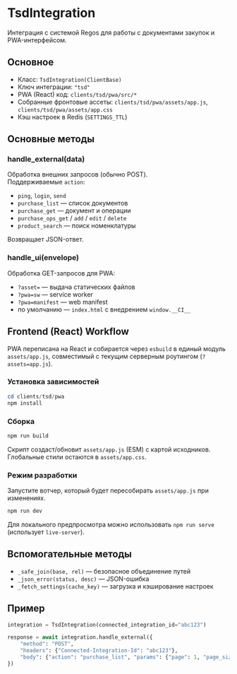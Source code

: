 # TsdIntegration

Интеграция с системой Regos для работы с документами закупок и PWA-интерфейсом.

## Основное

- Класс: `TsdIntegration(ClientBase)`
- Ключ интеграции: `"tsd"`
- PWA (React) код: `clients/tsd/pwa/src/*`
- Собранные фронтовые ассеты: `clients/tsd/pwa/assets/app.js`, `clients/tsd/pwa/assets/app.css`
- Кэш настроек в Redis (`SETTINGS_TTL`)

## Основные методы

### handle_external(data)

Обработка внешних запросов (обычно POST).  
Поддерживаемые `action`:

- `ping`, `login`, `send`
- `purchase_list` — список документов
- `purchase_get` — документ и операции
- `purchase_ops_get` / `add` / `edit` / `delete`
- `product_search` — поиск номенклатуры

Возвращает JSON-ответ.

### handle_ui(envelope)

Обработка GET-запросов для PWA:

- `?asset=` — выдача статических файлов
- `?pwa=sw` — service worker
- `?pwa=manifest` — web manifest
- по умолчанию — `index.html` с внедрением `window.__CI__`

## Frontend (React) Workflow

PWA переписана на React и собирается через `esbuild` в единый модуль `assets/app.js`, совместимый с текущим серверным роутингом (`?assets=app.js`).

### Установка зависимостей

```powershell
cd clients/tsd/pwa
npm install
```

### Сборка

```powershell
npm run build
```

Скрипт создаст/обновит `assets/app.js` (ESM) c картой исходников. Глобальные стили остаются в `assets/app.css`.

### Режим разработки

Запустите вотчер, который будет пересобирать `assets/app.js` при изменениях.

```powershell
npm run dev
```

Для локального предпросмотра можно использовать `npm run serve` (использует `live-server`).

## Вспомогательные методы

- `_safe_join(base, rel)` — безопасное объединение путей
- `_json_error(status, desc)` — JSON-ошибка
- `_fetch_settings(cache_key)` — загрузка и кэширование настроек

## Пример

```python
integration = TsdIntegration(connected_integration_id="abc123")

response = await integration.handle_external({
    "method": "POST",
    "headers": {"Connected-Integration-Id": "abc123"},
    "body": {"action": "purchase_list", "params": {"page": 1, "page_size": 10}}
})
```
